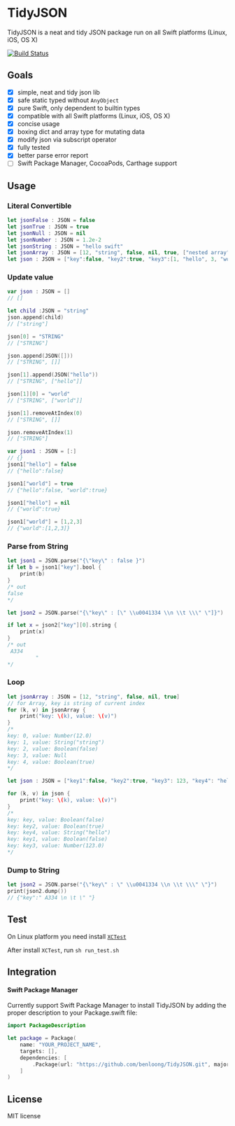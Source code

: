# TidyJSON

TidyJSON is a neat and tidy JSON package run on all Swift platforms (Linux, iOS, OS X)

[![Build Status](https://travis-ci.org/benloong/TidyJSON.svg?branch=master)](https://travis-ci.org/benloong/TidyJSON)

## Goals 
- [x] simple, neat and tidy json lib
- [x] safe static typed without `AnyObject`
- [x] pure Swift, only dependent to builtin types
- [x] compatible with all Swift platforms (Linux, iOS, OS X)
- [x] concise usage
- [x] boxing dict and array type for mutating data
- [x] modify json via subscript operator
- [x] fully tested
- [x] better parse error report
- [ ] Swift Package Manager, CocoaPods, Carthage support

## Usage 

### Literal Convertible
```swift
let jsonFalse : JSON = false
let jsonTrue : JSON = true
let jsonNull : JSON = nil
let jsonNumber : JSON = 1.2e-2
let jsonString : JSON = "hello swift"
let jsonArray : JSON = [12, "string", false, nil, true, ["nested array", 12, 1.2], ["nested dict": nil]]
let json : JSON = ["key":false, "key2":true, "key3":[1, "hello", 3, "world", ["key4":nil, "key5":12.03, "key6":12E-2, "key7": -12e-2]]]
```

### Update value
```swift 
var json : JSON = []
// []

let child :JSON = "string"
json.append(child)
// ["string"]

json[0] = "STRING"
// ["STRING"]

json.append(JSON([]))
// ["STRING", []]

json[1].append(JSON("hello"))
// ["STRING", ["hello"]]

json[1][0] = "world" 
// ["STRING", ["world"]]

json[1].removeAtIndex(0)  
// ["STRING", []]

json.removeAtIndex(1)
// ["STRING"]

var json1 : JSON = [:]
// {}
json1["hello"] = false 
// {"hello":false}

json1["world"] = true
// {"hello":false, "world":true}

json1["hello"] = nil
// {"world":true}

json1["world"] = [1,2,3]
// {"world":[1,2,3]}
```


### Parse from String
```swift
let json1 = JSON.parse("{\"key\" : false }")
if let b = json1["key"].bool {
    print(b)
}
/* out
false
*/

let json2 = JSON.parse("{\"key\" : [\" \\u0041334 \\n \\t \\\" \"]}")

if let x = json2["key"][0].string {
    print(x)
}
/* out
 A334 
         " 
*/

```

### Loop

```swift
let jsonArray : JSON = [12, "string", false, nil, true]
// for Array, key is string of current index
for (k, v) in jsonArray {
    print("key: \(k), value: \(v)")
}
/* 
key: 0, value: Number(12.0)
key: 1, value: String("string")
key: 2, value: Boolean(false)
key: 3, value: Null
key: 4, value: Boolean(true)
*/

let json : JSON = ["key1":false, "key2":true, "key3": 123, "key4": "hello"]

for (k, v) in json {
    print("key: \(k), value: \(v)")
}
/*
key: key, value: Boolean(false)
key: key2, value: Boolean(true)
key: key4, value: String("hello")
key: key1, value: Boolean(false)
key: key3, value: Number(123.0)
*/
```

### Dump to String 
```swift
let json2 = JSON.parse("{\"key\" : \" \\u0041334 \\n \\t \\\" \"}")
print(json2.dump())
// {"key":" A334 \n \t \" "}
```

## Test

On Linux platform you need install [`XCTest`](https://github.com/apple/swift-corelibs-xctest)

After install `XCTest`, run `sh run_test.sh`

## Integration

#### Swift Package Manager

Currently support Swift Package Manager to install TidyJSON by adding the proper description to your Package.swift file:

```swift 
import PackageDescription

let package = Package(
    name: "YOUR_PROJECT_NAME",
    targets: [],
    dependencies: [
        .Package(url: "https://github.com/benloong/TidyJSON.git", majorVersion: 1)
    ]
)
```

## License
MIT license
